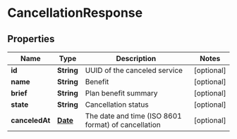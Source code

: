 

# CancellationResponse

## Properties

Name | Type | Description | Notes
------------ | ------------- | ------------- | -------------
**id** | **String** | UUID of the canceled service |  [optional]
**name** | **String** | Benefit |  [optional]
**brief** | **String** | Plan benefit summary |  [optional]
**state** | **String** | Cancellation status |  [optional]
**canceledAt** | [**Date**](Date.md) | The date and time (ISO 8601 format) of cancellation |  [optional]





